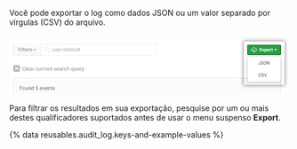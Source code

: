 Você pode exportar o log como dados JSON ou um valor separado por vírgulas (CSV) do arquivo.

![Botão de exportação](/assets/images/help/organizations/org-audit-log-export.png)

Para filtrar os resultados em sua exportação, pesquise por um ou mais destes qualificadores suportados antes de usar o menu suspenso **Export**.

{% data reusables.audit_log.keys-and-example-values %}
